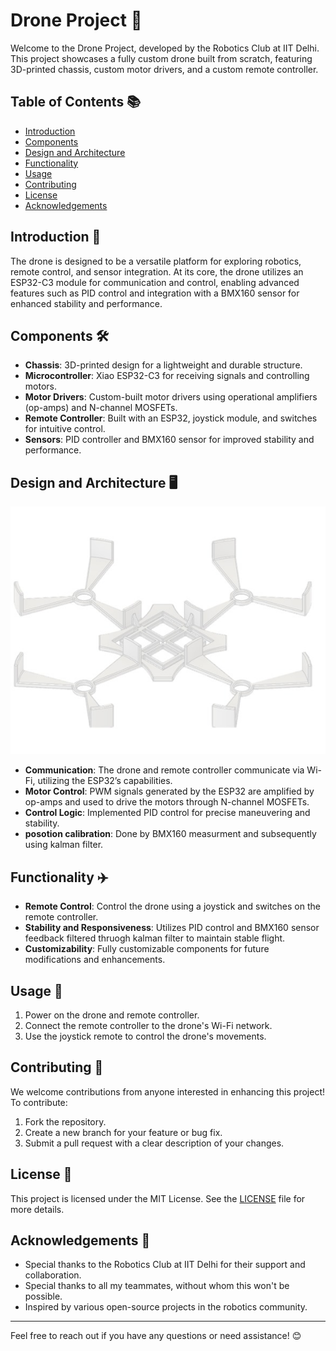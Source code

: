# Drone Project 🚀

Welcome to the Drone Project, developed by the Robotics Club at IIT Delhi. This project showcases a fully custom drone built from scratch, featuring 3D-printed chassis, custom motor drivers, and a custom remote controller.

## Table of Contents 📚
- [Introduction](#introduction)
- [Components](#components)
- [Design and Architecture](#design-and-architecture)
- [Functionality](#functionality)
- [Usage](#usage)
- [Contributing](#contributing)
- [License](#license)
- [Acknowledgements](#acknowledgements)

## Introduction 🌟

The drone is designed to be a versatile platform for exploring robotics, remote control, and sensor integration. At its core, the drone utilizes an ESP32-C3 module for communication and control, enabling advanced features such as PID control and integration with a BMX160 sensor for enhanced stability and performance.

## Components 🛠️

- **Chassis**: 3D-printed design for a lightweight and durable structure.
- **Microcontroller**: Xiao ESP32-C3 for receiving signals and controlling motors.
- **Motor Drivers**: Custom-built motor drivers using operational amplifiers (op-amps) and N-channel MOSFETs.
- **Remote Controller**: Built with an ESP32, joystick module, and switches for intuitive control.
- **Sensors**: PID controller and BMX160 sensor for improved stability and performance.

## Design and Architecture 🖥️

<img src=".\public\asssets\CADimage.jpg" alt="CADimage" width="600"/>

- **Communication**: The drone and remote controller communicate via Wi-Fi, utilizing the ESP32’s capabilities.
- **Motor Control**: PWM signals generated by the ESP32 are amplified by op-amps and used to drive the motors through N-channel MOSFETs.
- **Control Logic**: Implemented PID control for precise maneuvering and stability.
- **posotion calibration**: Done by BMX160 measurment and subsequently using kalman filter.

## Functionality ✈️

- **Remote Control**: Control the drone using a joystick and switches on the remote controller.
- **Stability and Responsiveness**: Utilizes PID control and BMX160 sensor feedback filtered thruogh kalman filter to maintain stable flight.
- **Customizability**: Fully customizable components for future modifications and enhancements.

## Usage 📡

1. Power on the drone and remote controller.
2. Connect the remote controller to the drone's Wi-Fi network.
3. Use the joystick remote to control the drone's movements.

## Contributing 🤝

We welcome contributions from anyone interested in enhancing this project! To contribute:

1. Fork the repository.
2. Create a new branch for your feature or bug fix.
3. Submit a pull request with a clear description of your changes.

## License 📜

This project is licensed under the MIT License. See the [LICENSE](LICENSE) file for more details.

## Acknowledgements 🙏

- Special thanks to the Robotics Club at IIT Delhi for their support and collaboration.
- Special thanks to all my teammates, without whom this won't be possible.
- Inspired by various open-source projects in the robotics community.

---

Feel free to reach out if you have any questions or need assistance! 😊
